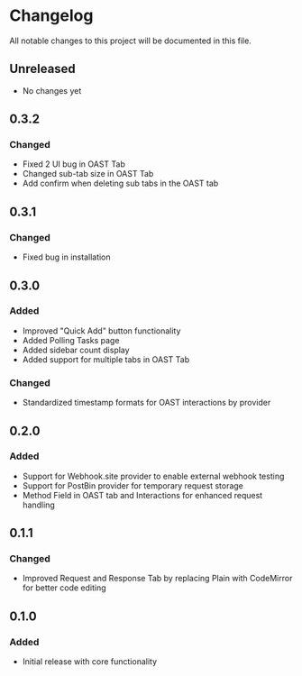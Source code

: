 # Changelog

All notable changes to this project will be documented in this file.

## Unreleased
- No changes yet

## 0.3.2
### Changed
- Fixed 2 UI bug in OAST Tab
- Changed sub-tab size in OAST Tab
- Add confirm when deleting sub tabs in the OAST tab

## 0.3.1
### Changed
- Fixed bug in installation

## 0.3.0
### Added
- Improved "Quick Add" button functionality
- Added Polling Tasks page
- Added sidebar count display
- Added support for multiple tabs in OAST Tab

### Changed
- Standardized timestamp formats for OAST interactions by provider

## 0.2.0
### Added
- Support for Webhook.site provider to enable external webhook testing
- Support for PostBin provider for temporary request storage
- Method Field in OAST tab and Interactions for enhanced request handling

## 0.1.1
### Changed
- Improved Request and Response Tab by replacing Plain with CodeMirror for better code editing

## 0.1.0
### Added
- Initial release with core functionality

[0.2.0]: https://github.com/your-repo/releases/tag/v0.2.0
[0.1.1]: https://github.com/your-repo/releases/tag/v0.1.1
[0.1.0]: https://github.com/your-repo/releases/tag/v0.1.0
